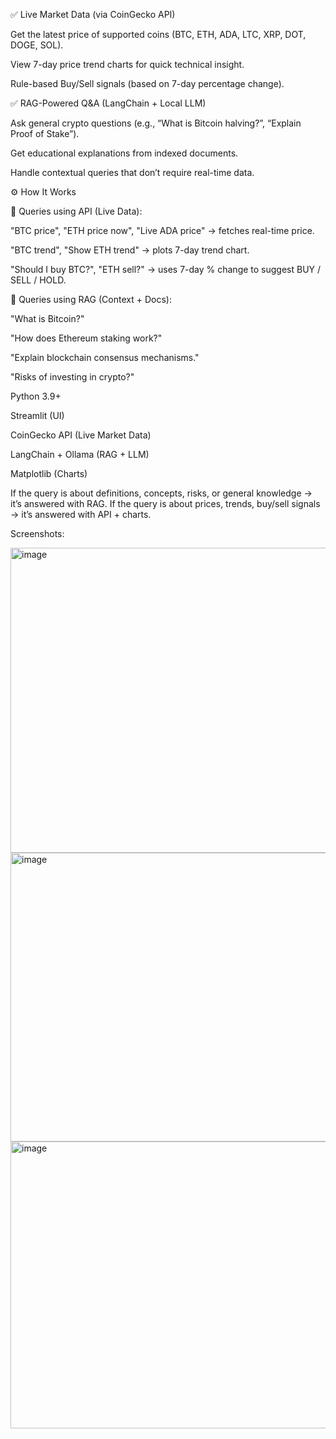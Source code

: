 ✅ Live Market Data (via CoinGecko API)

Get the latest price of supported coins (BTC, ETH, ADA, LTC, XRP, DOT, DOGE, SOL).

View 7-day price trend charts for quick technical insight.

Rule-based Buy/Sell signals (based on 7-day percentage change).

✅ RAG-Powered Q&A (LangChain + Local LLM)

Ask general crypto questions (e.g., “What is Bitcoin halving?”, “Explain Proof of Stake”).

Get educational explanations from indexed documents.

Handle contextual queries that don’t require real-time data.

⚙️ How It Works

🔹 Queries using API (Live Data):

"BTC price", "ETH price now", "Live ADA price" → fetches real-time price.

"BTC trend", "Show ETH trend" → plots 7-day trend chart.

"Should I buy BTC?", "ETH sell?" → uses 7-day % change to suggest BUY / SELL / HOLD.

🔹 Queries using RAG (Context + Docs):

"What is Bitcoin?"

"How does Ethereum staking work?"

"Explain blockchain consensus mechanisms."

"Risks of investing in crypto?"

Python 3.9+

Streamlit (UI)

CoinGecko API (Live Market Data)

LangChain + Ollama (RAG + LLM)

Matplotlib (Charts)


If the query is about definitions, concepts, risks, or general knowledge → it’s answered with RAG.
If the query is about prices, trends, buy/sell signals → it’s answered with API + charts.

Screenshots:

<img width="940" height="488" alt="image" src="https://github.com/user-attachments/assets/71803801-9122-4e47-ae66-8c26714502bd" />
<img width="940" height="462" alt="image" src="https://github.com/user-attachments/assets/76c1f4b1-b6a3-4774-8796-65d80abb442e" />
<img width="940" height="459" alt="image" src="https://github.com/user-attachments/assets/c18daf15-3062-4d86-8211-058f7d7c25c4" />




